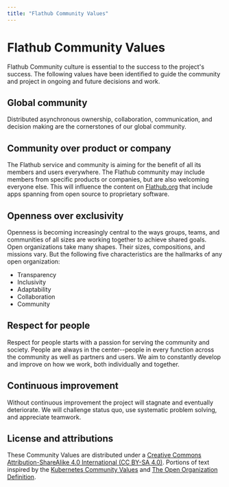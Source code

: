 ```yaml
---
title: "Flathub Community Values"
---
```


# Flathub Community Values

Flathub Community culture is essential to the success to the project's success. The following values have been identified to guide the community and project in ongoing and future decisions and work.

## Global community

Distributed asynchronous ownership, collaboration, communication, and decision making are the cornerstones of our global community.

## Community over product or company

The Flathub service and community is aiming for the benefit of all its members and users everywhere. The Flathub community may include members from specific products or companies, but are also welcoming everyone else. This will influence the content on [Flathub.org](https://flathub.org/) that include apps spanning from open source to proprietary software.

## Openness over exclusivity

Openness is becoming increasingly central to the ways groups, teams, and communities of all sizes are working together to achieve shared goals. Open organizations take many shapes. Their sizes, compositions, and missions vary. But the following five characteristics are the hallmarks of any open organization:

- Transparency
- Inclusivity
- Adaptability
- Collaboration
- Community

## Respect for people

Respect for people starts with a passion for serving the community and society. People are always in the center--people in every function across the community as well as partners and users. We aim to constantly develop and improve on how we work, both individually and together.

## Continuous improvement

Without continuous improvement the project will stagnate and eventually deteriorate. We will challenge status quo, use systematic problem solving, and appreciate teamwork.

## License and attributions

These Community Values are distributed under a [Creative Commons Attribution-ShareAlike 4.0 International (CC BY-SA 4.0)](https://creativecommons.org/licenses/by-sa/4.0/).
Portions of text inspired by the [Kubernetes Community Values](https://github.com/kubernetes/community/blob/master/values.md) and [The Open Organization Definition](https://theopenorganization.org/definition/open-organization-definition/).
